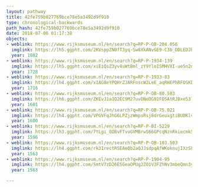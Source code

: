 ```yaml
---
layout: pathway
title: 42fe759b027769bce78e5a3492d9f910
type: chronological-backwards
path_hash: 42fe759b027769bce78e5a3492d9f910
date: 2018-07-06 01:17:38
objects:
- weblink: https://www.rijksmuseum.nl/en/search?q=RP-P-OB-204.056
  imglink: https://lh5.ggpht.com/2KVsppZN0fT3yq-Sw8XkANvGE9-C3b_ODLEDJhFjn5cuG7EKZUCHcX0TwVe3BFnG98rARowAEC04gLIu2FwknUJHuA=s200
  year: 1882
- weblink: https://www.rijksmuseum.nl/en/search?q=RP-P-1934-139
  imglink: https://lh5.ggpht.com/xiEiQsZ3yv4uWtBml_zY9YloISMHVXI-ue5n2mUDFfiM7sYmsrxAXfaTgd7Y89wSmKB8wQm8aqZBGC_6cFjLHXDMHhlf=s200
  year: 1728
- weblink: https://www.rijksmuseum.nl/en/search?q=RP-P-1933-83
  imglink: https://lh4.ggpht.com/xIAG8eYPQHrZJARFnscW2LeE_aqRHEPhRFOSKbBMvd8I10f0sR0Xmq05AQJVr5LE0aZ68Q1wv6PZmESaWTbU4ce7SbM=s200
  year: 1716
- weblink: https://www.rijksmuseum.nl/en/search?q=RP-P-OB-80.583
  imglink: https://lh6.ggpht.com/ZKEvJ1a1Q2EC9M27uvDNeDG92FDSAtRJBxe53lSRIV5Rqx7pGEDbg4zNswzZFeW7kluqIYsHZAMg6QnkZj4Qv4JEbmw=s200
  year: 1601
- weblink: https://www.rijksmuseum.nl/en/search?q=RP-P-OB-75.021
  imglink: https://lh4.ggpht.com/VPGVFqJhG6LPZjzWmpsRsj8drGeuxgtiBUDKlvQor_XzokGwBxAWeFm-6g_M7BKQbRBw3pzpk8O5jrPSqFLPGb5xK2mK=s200
  year: 1600
- weblink: https://www.rijksmuseum.nl/en/search?q=RP-P-BI-5229
  imglink: https://lh3.ggpht.com/7tLgi_8OBvFTvuGVMBrwS66GPcqNznRkiecmk5EoAnCErvZSeoVoo7_HyzYUpEZOzvSeaPm2CmCJF5IYULmHex9O0_4=s200
  year: 1596
- weblink: https://www.rijksmuseum.nl/en/search?q=RP-P-OB-103.503
  imglink: https://lh4.ggpht.com/rk31rectR5EAeQb2aQJJsdpqAfWKoknujIXzSF1Y07SXenet5uKZ1cL6tESNMenn-uSWg5PxeyIOtE90A3iNjEHAGkk=s200
  year: 1563
- weblink: https://www.rijksmuseum.nl/en/search?q=RP-P-1904-95
  imglink: https://lh4.ggpht.com/5mtV7zD26E5GeaOPUg2ZO1V3FZhNv3mbeQmn3yAdntQh-I_R87lvqWkBNMiQ--4T0T0Wnst8tQNpWIswf3O2E4fraWE=s200
  year: 1563

---
```

